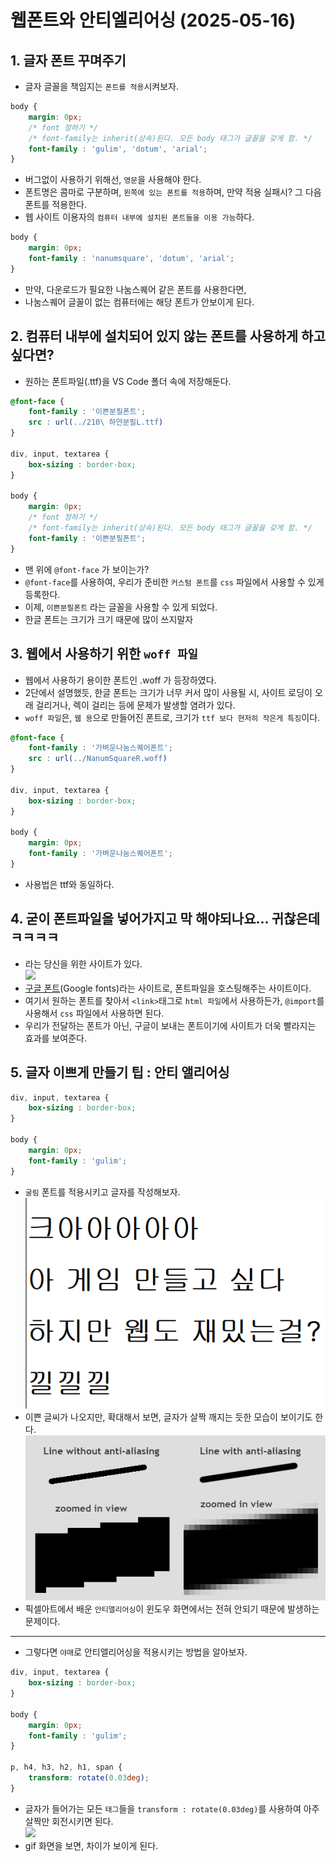# 웹폰트와 안티엘리어싱 (2025-05-16)
## 1. 글자 폰트 꾸며주기
- 글자 글꼴을 책임지는 `폰트를 적용`시켜보자.
``` css
body {
    margin: 0px;
    /* font 정하기 */
    /* font-family는 inherit(상속)된다. 모든 body 태그가 글꼴을 갖게 함. */
    font-family : 'gulim', 'dotum', 'arial'; 
}
```
- 버그없이 사용하기 위해선, `영문`을 사용해야 한다.
- 폰트명은 콤마로 구분하며, `왼쪽에 있는 폰트를 적용`하며, 만약 적용 실패시? 그 다음 폰트를 적용한다.
- 웹 사이트 이용자의 `컴퓨터 내부에 설치된 폰트들을 이용 가능`하다.
``` css
body {
    margin: 0px;
    font-family : 'nanumsquare', 'dotum', 'arial'; 
}
```
- 만약, 다운로드가 필요한 나눔스퀘어 같은 폰트를 사용한다면,
- 나눔스퀘어 글꼴이 없는 컴퓨터에는 해당 폰트가 안보이게 된다.

## 2. 컴퓨터 내부에 설치되어 있지 않는 폰트를 사용하게 하고 싶다면?
- 원하는 폰트파일(.ttf)을 VS Code 폴더 속에 저장해둔다.
``` css
@font-face {
    font-family : '이쁜분필폰트';
    src : url(../210\ 하얀분필L.ttf)
}

div, input, textarea {
    box-sizing : border-box;
}

body {
    margin: 0px;
    /* font 정하기 */
    /* font-family는 inherit(상속)된다. 모든 body 태그가 글꼴을 갖게 함. */
    font-family : '이쁜분필폰트'; 
}
```
- 맨 위에 `@font-face` 가 보이는가?
- `@font-face`를 사용하여, 우리가 준비한 `커스텀 폰트`를 `css` 파일에서 사용할 수 있게 등록한다.
- 이제, `이쁜분필폰트` 라는 글꼴을 사용할 수 있게 되었다.
- 한글 폰트는 크기가 크기 때문에 많이 쓰지말자

## 3. 웹에서 사용하기 위한 `woff 파일` 
- 웹에서 사용하기 용이한 폰트인 .woff 가 등장하였다.
- 2단에서 설명했듯, 한글 폰트는 크기가 너무 커서 많이 사용될 시, 사이트 로딩이 오래 걸리거나, 렉이 걸리는 등에 문제가 발생할 염려가 있다.
- `woff 파일`은, `웹 용`으로 만들어진 폰트로, 크기가 `ttf 보다 현저히 작은게 특징`이다.
``` css
@font-face {
    font-family : '가벼운나눔스퀘어폰트';
    src : url(../NanumSquareR.woff)
}

div, input, textarea {
    box-sizing : border-box;
}

body {
    margin: 0px;
    font-family : '가벼운나눔스퀘어폰트'; 
}
```
- 사용법은 ttf와 동일하다.

## 4. 굳이 폰트파일을 넣어가지고 막 해야되나요... 귀찮은데 ㅋㅋㅋㅋ
- 라는 당신을 위한 사이트가 있다.<br>
![](./제목%20없는%20동영상%20-%20Clipchamp로%20제작.gif)<br>
- [구글 폰트](fonts.google.com)(Google fonts)라는 사이트로, 폰트파일을 호스팅해주는 사이트이다.
- 여기서 원하는 폰트를 찾아서 `<link>`태그로 `html 파일`에서 사용하든가, `@import`를 사용해서 `css` 파일에서 사용하면 된다.
- 우리가 전달하는 폰트가 아닌, 구글이 보내는 폰트이기에 사이트가 더욱 빨라지는 효과를 보여준다.

## 5. 글자 이쁘게 만들기 팁 : 안티 앨리어싱
``` css
div, input, textarea {
    box-sizing : border-box;
}

body {
    margin: 0px;
    font-family : 'gulim'; 
}
```
- `굴림` 폰트를 적용시키고 글자를 작성해보자.<br>
![](./1.png)<br>
- 이쁜 글씨가 나오지만, 확대해서 보면, 글자가 살짝 깨지는 듯한 모습이 보이기도 한다.<br>
![](./안티앨리어싱.jpg)<br>
- 픽셀아트에서 배운 `안티앨리어싱`이 윈도우 화면에서는 전혀 안되기 때문에 발생하는 문제이다.
---
- 그렇다면 `야매`로 안티앨리어싱을 적용시키는 방법을 알아보자.
``` css
div, input, textarea {
    box-sizing : border-box;
}

body {
    margin: 0px;
    font-family : 'gulim'; 
}

p, h4, h3, h2, h1, span {
    transform: rotate(0.03deg);
}   
```
- 글자가 들어가는 모든 `태그`들을 `transform : rotate(0.03deg)`를 사용하여 아주 살짝만 회전시키면 된다.<br>
![](./제목%20없는%20동영상%20-%20Clipchamp로%20제작%20(1).gif) <br>
- gif 화면을 보면, 차이가 보이게 된다.
